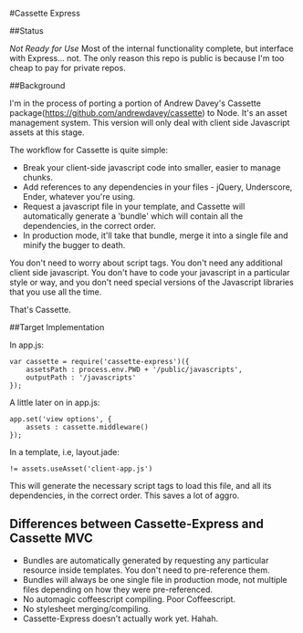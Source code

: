 #Cassette Express

##Status

*Not Ready for Use* Most of the internal functionality complete, but interface with Express... not. The only reason this repo is public is because I'm too cheap to pay for private repos. 

##Background

I'm in the process of porting a portion of Andrew Davey's Cassette package(https://github.com/andrewdavey/cassette) to Node. It's an asset management system. This version will only deal with client side Javascript assets at this stage.

The workflow for Cassette is quite simple: 
- Break your client-side javascript code into smaller, easier to manage chunks. 
- Add references to any dependencies in your files - jQuery, Underscore, Ender, whatever you're using. 
- Request a javascript file in your template, and Cassette will automatically generate a 'bundle' which will contain all the dependencies, in the correct order. 
- In production mode, it'll take that bundle, merge it into a single file and minify the bugger to death. 

You don't need to worry about script tags. You don't need any additional client side javascript. You don't have to code your javascript in a particular style or way, and you don't need special versions of the Javascript libraries that you use all the time. 

That's Cassette. 

##Target Implementation

In app.js:

	var cassette = require('cassette-express')({
		assetsPath : process.env.PWD + '/public/javascripts',
		outputPath : '/javascripts'
	});

A little later on in app.js: 

	app.set('view options', {
		assets : cassette.middleware()
	});


In a template, i.e, layout.jade:

	!= assets.useAsset('client-app.js')

This will generate the necessary script tags to load this file, and all its dependencies, in the correct order. This saves a lot of aggro.

## Differences between Cassette-Express and Cassette MVC

- Bundles are automatically generated by requesting any particular resource inside templates. You don't need to pre-reference them.
- Bundles will always be one single file in production mode, not multiple files depending on how they were pre-referenced.
- No automagic coffeescript compiling. Poor Coffeescript.
- No stylesheet merging/compiling.
- Cassette-Express doesn't actually work yet. Hahah. 
